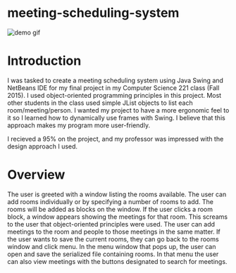 # meeting-scheduling-system

![demo gif](https://raw.github.com/kas/meeting-scheduling-system/master/demo.gif)

# Introduction

I was tasked to create a meeting scheduling system using Java Swing and NetBeans IDE for my final project in my Computer Science 221 class (Fall 2015). I used object-oriented programming principles in this project. Most other students in the class used simple JList objects to list each room/meeting/person. I wanted my project to have a more ergonomic feel to it so I learned how to dynamically use frames with Swing. I believe that this approach makes my program more user-friendly.

I recieved a 95% on the project, and my professor was impressed with the design approach I used.

# Overview

The user is greeted with a window listing the rooms available. The user can add rooms individually or by specifying a number of rooms to add. The rooms will be added as blocks on the window. If the user clicks a room block, a window appears showing the meetings for that room. This screams to the user that object-oriented principles were used. The user can add meetings to the room and people to those meetings in the same matter. If the user wants to save the current rooms, they can go back to the rooms window and click menu. In the menu window that pops up, the user can open and save the serialized file containing rooms. In that menu the user can also view meetings with the buttons designated to search for meetings.
